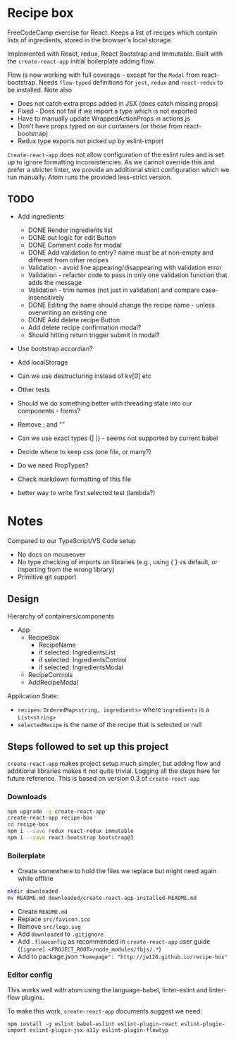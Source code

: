 # Recipe box

FreeCodeCamp exercise for React. Keeps a list of recipes which contain lists of ingredients, stored
in the browser's local storage.

Implemented with React, redux, React Bootstrap and Immutable. Built with the `create-react-app` initial boilerplate adding flow.

Flow is now working with full coverage - except for the `Modal` from react-bootstrap. Needs `flow-typed` definitions for `jest`, `redux` and `react-redux` to be installed. Note also

* Does not catch extra props added in JSX (does catch missing props)
* Fixed - Does not fail if we import a type which is not exported
* Have to manually update WrappedActionProps in actions.js
* Don't have props typed on our containers (or those from react-bootstrap)
* Redux type exports not picked up by eslint-import

`Create-react-app` does not allow configuration of the eslint rules and is set up to ignore formatting inconsistencies. As we
cannot override this and prefer a stricter linter, we provide an additional strict configuration which we run manually. Atom runs
the provided less-strict version.


## TODO

* Add ingredients
   + DONE Render ingredients list
   + DONE out logic for edit Button
   + DONE Comment code for modal
   + DONE Add validation to entry? name must be at non-empty and different from other recipes
   + Validation - avoid line appearing/disappearing with validation error
   + Validation - refactor code to pass in only one validation function that adds the message
   + Validation - trim names (not just in validation) and compare case-insensitively
   + DONE Editing the name should change the recipe name - unless overwriting an existing one
   + DONE Add delete recipe Button
   + Add delete recipe confirmation modal?
   + Should hitting return trigger submit in modal?
* Use bootstrap accordian?
* Add localStorage

* Can we use destructuring instead of kv[0] etc
* Other tests
* Should we do something better with threading state into our components - forms?
* Remove ; and ""
* Can we use exact types {| |} - seems not supported by current babel
* Decide where to keep css (one file, or many?)
* Do we need PropTypes?
* Check markdown formatting of this file
* better way to write first selected test (lambda?)

# Notes

Compared to our TypeScript/VS Code setup
* No docs on mouseover
* No type checking of imports on libraries (e.g., using { } vs default, or importing from the wrong library)
* Primitive git support

## Design

Hierarchy of containers/components
* App
  + RecipeBox
    - RecipeName
    - if selected: IngredientsList
    - if selected: IngredientsControl
    - if selected: IngredientsModal
  + RecipeControls
  + AddRecipeModal

Application State:
* `recipes`: `OrderedMap<string, ingredients>` where `ingredients` is a `List<string>`
* `selectedRecipe` is the name of the recipe that is
selected or null


## Steps followed to set up this project

`create-react-app` makes project setup much simpler, but adding flow and additional libraries
makes it not quite trivial. Logging all the steps here for future reference. This is based on version
0.3 of `create-react-app`

### Downloads

```sh
npm upgrade -g create-react-app
create-react-app recipe-box
cd recipe-box
npm i --save redux react-redux immutable
npm i --save react-bootstrap bootstrap@3
```

### Boilerplate

* Create somewhere to hold the files we replace but might need again while offline

```sh
mkdir downloaded
mv README.md downloaded/create-react-app-installed-README.md
```

* Create `README.md`
* Replace `src/favicon.ico`
* Remove `src/logo.svg`
* Add `downloaded` to `.gitignore`
* Add `.flowconfig` as recommended in `create-react-app` user guide (`[ignore]
<PROJECT_ROOT>/node_modules/fbjs/.*`)
* Add to package.json `"homepage": "http://jw120.github.io/recipe-box"`

### Editor config

This works well with atom using the language-babel, linter-eslint and linter-flow plugins.

To make this work, `create-react-app` documents suggest we need:

```
npm install -g eslint babel-eslint eslint-plugin-react eslint-plugin-import eslint-plugin-jsx-a11y eslint-plugin-flowtyp
```
